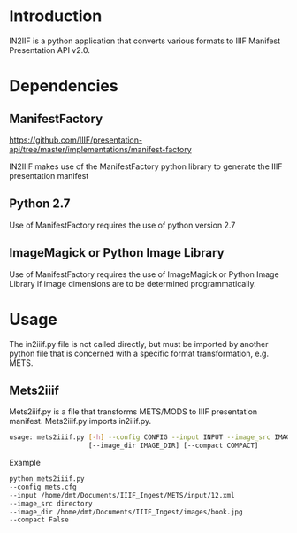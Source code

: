 Introduction
============
IN2IIF is a python application that converts various formats to IIIF Manifest Presentation API v2.0.


Dependencies
============

ManifestFactory
---------------
https://github.com/IIIF/presentation-api/tree/master/implementations/manifest-factory 

IN2IIIF makes use of the ManifestFactory python library to generate the IIIF presentation manifest 

Python 2.7
----------
Use of ManifestFactory requires the use of python version 2.7

ImageMagick or Python Image Library
-----------------------------------
Use of ManifestFactory requires the use of ImageMagick or Python Image Library if image dimensions are to be determined programmatically.





Usage
=====
The in2iiif.py file is not called directly, but must be imported by another python file that is concerned with a specific format transformation, e.g. METS.

Mets2iiif
---------
Mets2iiif.py is a file that transforms METS/MODS to IIIF presentation manifest. Mets2iiif.py imports in2iiif.py. 




```bash
usage: mets2iiif.py [-h] --config CONFIG --input INPUT --image_src IMAGE_SRC
                    [--image_dir IMAGE_DIR] [--compact COMPACT]
```

Example

```bash
python mets2iiif.py 
--config mets.cfg 
--input /home/dmt/Documents/IIIF_Ingest/METS/input/12.xml 
--image_src directory 
--image_dir /home/dmt/Documents/IIIF_Ingest/images/book.jpg 
--compact False
```


